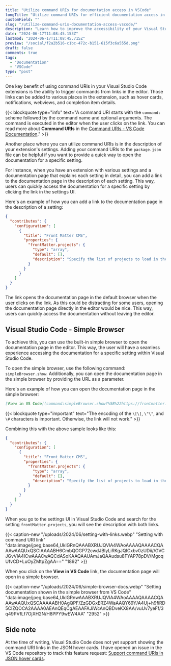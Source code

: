 ```yaml
---
title: "Utilize command URIs for documentation access in VSCode"
longTitle: "Utilize command URIs for efficient documentation access in Visual Studio Code"
customField: ""
slug: "/utilize-command-uris-documentation-access-vscode/"
description: "Learn how to improve the accessibility of your Visual Studio Code extensions by utilizing command URIs to open the documentation directly in the editor."
date: "2024-06-17T11:08:45.153Z"
lastmod: "2024-06-17T11:08:45.715Z"
preview: "/social/f2a2b516-c1bc-472c-b151-615f3c6a555d.png"
draft: false
comments: true
tags:
  - "Documentation"
  - "VSCode"
type: "post"
---
```


One key benefit of using command URIs in your Visual Studio Code extensions is the ability to trigger commands from links in the editor. Those links can be added to various places in the extension, such as hover cards, notifications, webviews, and completion item details.

{{< blockquote type="info" text="A command URI starts with the `command:` scheme followed by the command name and optional arguments. The command is executed in the editor when the user clicks on the link. You can read more about **Command URIs** in the [Command URIs - VS Code Documentation](https://code.visualstudio.com/api/extension-guides/command)." >}}

Another place where you can utilize command URIs is in the description of your extension's settings. Adding your command URIs to the `package.json` file can be helpful if you want to provide a quick way to open the documentation for a specific setting.

For instance, when you have an extension with various settings and a documentation page that explains each setting in detail, you can add a link to the documentation page in the description of each setting. This way, users can quickly access the documentation for a specific setting by clicking the link in the settings UI.

Here's an example of how you can add a link to the documentation page in the description of a setting:

```json {title="Example setting with a link to the docs",hl_lines="10",wrap=true,linenos=false}
{
  "contributes": {
    "configuration": [
      {
        "title": "Front Matter CMS",
        "properties": {
          "frontMatter.projects": {
            "type": "array",
            "default": [],
            "description": "Specify the list of projects to load in the Front Matter CMS. [Docs](https://frontmatter.codes/docs/settings/overview#frontmatter.projects)"
          }
        }
      }
    ]
  }
}
```

The link opens the documentation page in the default browser when the user clicks on the link. As this could be distracting for some users, opening the documentation page directly in the editor would be nice. This way, users can quickly access the documentation without leaving the editor.

## Visual Studio Code - Simple Browser

To achieve this, you can use the built-in simple browser to open the documentation page in the editor. This way, the user will have a seamless experience accessing the documentation for a specific setting within Visual Studio Code.

To open the simple browser, use the following command: `simpleBrowser.show`. Additionally, you can open the documentation page in the simple browser by providing the URL as a parameter.

Here's an example of how you can open the documentation page in the simple browser:

```markdown {title="Open the documentation page in the simple browser"}
[View in VS Code](command:simpleBrowser.show?%5B%22https://frontmatter.codes/docs/settings/overview%23frontmatter.projects%22%5D)
```

{{< blockquote type="important" text="The encoding of the `\[\]`, `\"\"`, and `\#` characters is important. Otherwise, the link will not work." >}}

Combining this with the above sample looks like this:

```json {title="Example setting with a link to the docs in VS Code",hl_lines="10",wrap=true,linenos=false}
{
  "contributes": {
    "configuration": [
      {
        "title": "Front Matter CMS",
        "properties": {
          "frontMatter.projects": {
            "type": "array",
            "default": [],
            "description": "Specify the list of projects to load in the Front Matter CMS. [Docs](https://frontmatter.codes/docs/settings/overview#frontmatter.projects) - [View in VS Code](command:simpleBrowser.show?%5B%22https://frontmatter.codes/docs/settings/overview%23frontmatter.projects%22%5D)"
          }
        }
      }
    ]
  }
}
```

When you go to the settings UI in Visual Studio Code and search for the setting `frontMatter.projects`, you will see the description with both links.

{{< caption-new "/uploads/2024/06/setting-with-links.webp" "Setting with command URI link"  "data:image/jpeg;base64,UklGRnQAAABXRUJQVlA4WAoAAAAQAAAACQAAAwAAQUxQSCIAAAABH6CmbQOGP72cwdJBIyLiRKgJQICxbv0zUDii//GVCJGvVlA4ICwAAACwAQCdASoKAAQAAUAmJaQAAudsu8FYAP78pDV/MgoqUfvCD+LuOyZMtpZgAA==" "1892" >}}

When you click on the **View in VS Code** link, the documentation page will open in a simple browser.

{{< caption-new "/uploads/2024/06/simple-browser-docs.webp" "Setting documentation shown in the simple browser from VS Code"  "data:image/jpeg;base64,UklGRnwAAABXRUJQVlA4WAoAAAAQAAAACQAAAwAAQUxQSCAAAAABH0AgQPF/ZzGDGxERZ4WaAAQY69Y/A4Uj+h9fiRD5ClZQOCA2AAAA0AEAnQEqCgAEAAFAJiWcAnQBDveKX8AA/vuUv7yeFf/3q49PVfLf7OjXH2N/H8PPY9wEW4AA" "2952" >}}

## Side note

At the time of writing, Visual Studio Code does not yet support showing the command URI links in the JSON hover cards. I have opened an issue in the VS Code repository to track this feature request: [Support command URIs in JSON hover cards](https://github.com/microsoft/vscode/issues/215941).
